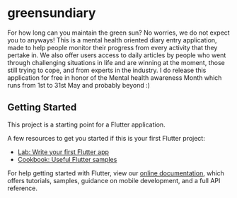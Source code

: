 # greensundiary

For how long can you maintain the green sun? No worries, we do not expect you to anyways! This is a mental health oriented diary entry application, made to help people monitor their progress from every activity that they pertake in. We also offer users access to daily articles by people who went through challenging situations in life and are winning at the moment, those still trying to cope, and from experts in the industry. I do release this application for free in honor of the Mental health awareness Month which runs from 1st to 31st May and probably beyond :)

## Getting Started

This project is a starting point for a Flutter application.

A few resources to get you started if this is your first Flutter project:

- [Lab: Write your first Flutter app](https://flutter.dev/docs/get-started/codelab)
- [Cookbook: Useful Flutter samples](https://flutter.dev/docs/cookbook)

For help getting started with Flutter, view our
[online documentation](https://flutter.dev/docs), which offers tutorials,
samples, guidance on mobile development, and a full API reference.
